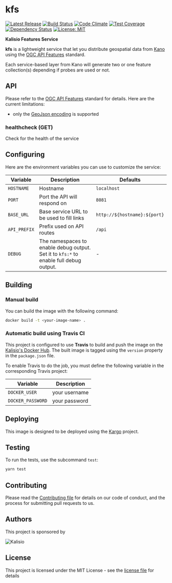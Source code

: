 # kfs

[![Latest Release](https://img.shields.io/github/v/tag/kalisio/kfs?sort=semver&label=latest)](https://github.com/kalisio/kfs/releases)
[![Build Status](https://app.travis-ci.com/kalisio/kfs.svg?branch=master)](https://app.travis-ci.com/kalisio/kfs)
[![Code Climate](https://codeclimate.com/github/kalisio/kfs/badges/gpa.svg)](https://codeclimate.com/github/kalisio/kfs)
[![Test Coverage](https://codeclimate.com/github/kalisio/kfs/badges/coverage.svg)](https://codeclimate.com/github/kalisio/kfs/coverage)
[![Dependency Status](https://img.shields.io/david/kalisio/kfs.svg?style=flat-square)](https://david-dm.org/kalisio/kfs)
[![License: MIT](https://img.shields.io/badge/License-MIT-yellow.svg)](https://opensource.org/licenses/MIT)

**Kalisio Features Service**

**kfs** is a lightweight service that let you distribute geospatial data from [Kano](https://kalisio.github.io/kano/) using the [OGC API Features](https://ogcapi.ogc.org/features/) standard.

Each service-based layer from Kano will generate two or one feature collection(s) depending if probes are used or not.

## API

Please refer to the [OGC API Features](https://ogcapi.ogc.org/features/) standard for details. Here are the current limitations:
* only the [GeoJson encoding](https://docs.opengeospatial.org/is/17-069r4/17-069r4.html#_requirements_class_geojson) is supported

### healthcheck (GET)

Check for the health of the service

## Configuring

Here are the environment variables you can use to customize the service:

| Variable  | Description | Defaults |
|-----------| ------------| ------------|
| `HOSTNAME` | Hostname | `localhost` |
| `PORT` | Port the API will respond on | `8081` |
| `BASE_URL` | Base service URL to be used to fill links | `http://${hostname}:${port}` |
| `API_PREFIX` | Prefix used on API routes | `/api` |
| `DEBUG` | The namespaces to enable debug output. Set it to `kfs:*` to enable full debug output. |  - |

## Building

### Manual build 

You can build the image with the following command:

```bash
docker build -t <your-image-name> .
```

### Automatic build using Travis CI

This project is configured to use **Travis** to build and push the image on the [Kalisio's Docker Hub](https://hub.docker.com/u/kalisio/).
The built image is tagged using the `version` property in the `package.json` file.

To enable Travis to do the job, you must define the following variable in the corresponding Travis project:

| Variable  | Description |
|-----------| ------------|
| `DOCKER_USER` | your username |
| `DOCKER_PASSWORD` | your password |

## Deploying

This image is designed to be deployed using the [Kargo](https://kalisio.github.io/kargo/) project.

## Testing

To run the tests, use the subcommand `test`: 

```bash
yarn test
```

## Contributing

Please read the [Contributing file](./.github/CONTRIBUTING.md) for details on our code of conduct, and the process for submitting pull requests to us.

## Authors

This project is sponsored by 

![Kalisio](https://s3.eu-central-1.amazonaws.com/kalisioscope/kalisio/kalisio-logo-black-256x84.png)

## License

This project is licensed under the MIT License - see the [license file](./LICENSE.md) for details